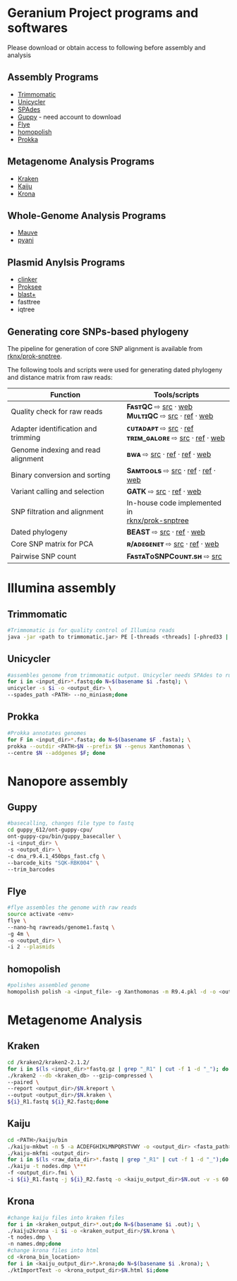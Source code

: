 # Geranium Project programs and softwares
Please download or obtain access to following before assembly and analysis

## Assembly Programs
- [Trimmomatic](https://github.com/usadellab/Trimmomatic)
- [Unicycler](https://github.com/rrwick/Unicycler)
- [SPAdes](https://github.com/ablab/spades)
- [Guppy](https://nanoporetech.com/community) - need account to download
- [Flye](https://github.com/fenderglass/Flye)
- [homopolish](https://github.com/ythuang0522/homopolish)
- [Prokka](https://github.com/tseemann/prokka)
## Metagenome Analysis Programs
- [Kraken](http://ccb.jhu.edu/software/kraken/)
- [Kaiju](https://github.com/bioinformatics-centre/kaiju)
- [Krona](https://github.com/marbl/Krona/releases)
## Whole-Genome Analysis Programs
- [Mauve](https://darlinglab.org/mauve/download.html)
- [pyani](https://github.com/widdowquinn/pyani)
## Plasmid Anylsis Programs
- [clinker](https://github.com/gamcil/clinker)
- [Proksee](https://proksee.ca/)
- [blast+](https://ftp.ncbi.nlm.nih.gov/blast/executables/blast+/LATEST/)
- fasttree
- iqtree

## Generating core SNPs-based phylogeny

The pipeline for generation of core SNP alignment is available from 
[rknx/prok-snptree](https://github.com/rknx/prok-snptree/tree/Xhp).

The following tools and scripts were used for generating dated phylogeny
and distance matrix from raw reads:

| Function | Tools/scripts |
| --- | --- |
| Quality check for raw reads | **FᴀsᴛQC** ⇨ [src](https://github.com/s-andrews/FastQC) · [web](https://www.bioinformatics.babraham.ac.uk/projects/fastqc/) <br /> **MᴜʟᴛɪQC** ⇨ [src](https://github.com/ewels/MultiQC) · [ref](http://dx.doi.org/10.1093/bioinformatics/btw354) · [web](https://multiqc.info/) |
| Adapter identification and trimming | **ᴄᴜᴛᴀᴅᴀᴘᴛ** ⇨ [src](https://github.com/marcelm/cutadapt/) · [ref](http://dx.doi.org/10.14806/ej.17.1.200) <br /> **ᴛʀɪᴍ_ɢᴀʟᴏʀᴇ** ⇨ [src](https://github.com/FelixKrueger/TrimGalore) · [ref](https://doi.org/10.5281/zenodo.5127899) · [web](https://www.bioinformatics.babraham.ac.uk/projects/trim_galore/) |
| Genome indexing and read alignment | **ʙᴡᴀ** ⇨ [src](https://github.com/lh3/bwa) · [ref](https://doi.org/10.1093/bioinformatics/btp324) · [ref](https://doi.org/10.48550/arXiv.1303.3997) · [web](https://bio-bwa.sourceforge.net/) |
| Binary conversion and sorting | **Sᴀᴍᴛᴏᴏʟs** ⇨ [src](https://github.com/samtools/samtools) · [ref](https://doi.org/10.1093/bioinformatics/btp352) · [ref](https://doi.org/10.1093/gigascience/giab008) · [web](http://www.htslib.org/) |
| Variant calling and selection | **GATK** ⇨ [src](https://github.com/broadinstitute/gatk) · [ref](http://dx.doi.org/10.1038/ng.806) · [web](https://gatk.broadinstitute.org/) |
| SNP filtration and alignment | In-house code implemented in <br /> [rknx/prok-snptree](https://github.com/rknx/prok-snptree/tree/Xhp) |
| Dated phylogeny | **BEAST** ⇨ [src](https://github.com/beast-dev/beast-mcmc) · [ref](https://doi.org/10.1093/ve/vey016) · [web](https://beast.community/) |
| Core SNP matrix for PCA | **ʀ/ᴀᴅᴇɢᴇɴᴇᴛ** ⇨ [src](https://github.com/thibautjombart/adegenet) · [ref](https://doi.org/10.1093/bioinformatics/btr521) · [web](http://adegenet.r-forge.r-project.org/) |
| Pairwise SNP count | **FᴀsᴛᴀTᴏSNPCᴏᴜɴᴛ.sʜ** ⇨ [src](https://gist.github.com/rknx/3d3ad3b93ad963be84d7f2840486e07f) |

# Illumina assembly
## Trimmomatic
```bash
#Trimmomatic is for quality control of Illumina reads
java -jar <path to trimmomatic.jar> PE [-threads <threads] [-phred33 | -phred64] [-trimlog <logFile>] <input 1> <input 2> <paired output 1> <unpaired output 1> <paired output 2> <unpaired output 2> <step 1>
```
## Unicycler
```bash
#assembles genome from trimmomatic output. Unicycler needs SPAdes to run
for i in <input_dir>*.fastq;do N=$(basename $i .fastq); \
unicycler -s $i -o <output_dir> \
--spades_path <PATH> --no_miniasm;done
```
## Prokka
```bash
#Prokka annotates genomes
for F in <input_dir>*.fasta; do N=$(basename $F .fasta); \
prokka --outdir <PATH>$N --prefix $N --genus Xanthomonas \
--centre $N --addgenes $F; done
```

# Nanopore assembly
## Guppy
```bash
#basecalling, changes file type to fastq
cd guppy_612/ont-guppy-cpu/
ont-guppy-cpu/bin/guppy_basecaller \
-i <input_dir> \
-s <output_dir> \
-c dna_r9.4.1_450bps_fast.cfg \
--barcode_kits "SQK-RBK004" \
--trim_barcodes
```
## Flye
```bash
#flye assembles the genome with raw reads
source activate <env>
flye \
--nano-hq rawreads/genome1.fastq \
-g 4m \
-o <output_dir> \
-i 2 --plasmids
```
## homopolish
```bash
#polishes assembled genome
homopolish polish -a <input_file> -g Xanthomonas -m R9.4.pkl -d -o <output_dir>
```
# Metagenome Analysis
## Kraken
```bash
cd /kraken2/kraken2-2.1.2/
for i in $(ls <input_dir>*fastq.gz | grep "_R1" | cut -f 1 -d "_"); do N=$(basename $i .fastq.gz); \
./kraken2 --db <kraken_db> --gzip-compressed \
--paired \
--report <output_dir>/$N.kreport \
--output <output_dir>/$N.kraken \
${i}_R1.fastq ${i}_R2.fastq;done
```
## Kaiju
```bash
cd <PATH>/kaiju/bin
./kaiju-mkbwt -n 5 -a ACDEFGHIKLMNPQRSTVWY -o <output_dir> <fasta_path>
./kaiju-mkfmi <output_dir>
for i in $(ls <raw_data_dir>*.fastq | grep "_R1" | cut -f 1 -d "_");do N=$(basename $i .fastq);\
./kaiju -t nodes.dmp \***
-f <output_dir>.fmi \
-i ${i}_R1.fastq -j ${i}_R2.fastq -o <kaiju_output_dir>$N.out -v -s 60 -e 10 -m 20;done
```
## Krona
```bash
#change kaiju files into kraken files
for i in <kraken_output_dir>*.out;do N=$(basename $i .out); \
./kaiju2krona -i $i -o <kraken_output_dir>/$N.krona \
-t nodes.dmp \
-n names.dmp;done
#change krona files into html
cd <krona_bin_location>
for i in <kaiju_output_dir>*.krona;do N=$(basename $i .krona); \
./ktImportText -o <krona_output_dir>$N.html $i;done
```
